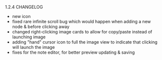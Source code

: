 1.2.4 CHANGELOG

- new icon
- fixed rare infinite scroll bug which would happen when adding a new node & before clicking away
- changed right-clicking image cards to allow for copy/paste instead of launching image
- adding "hand" cursor icon to full the image view to indicate that clicking will launch the image
- fixes for the note editor, for better preview updating & saving
